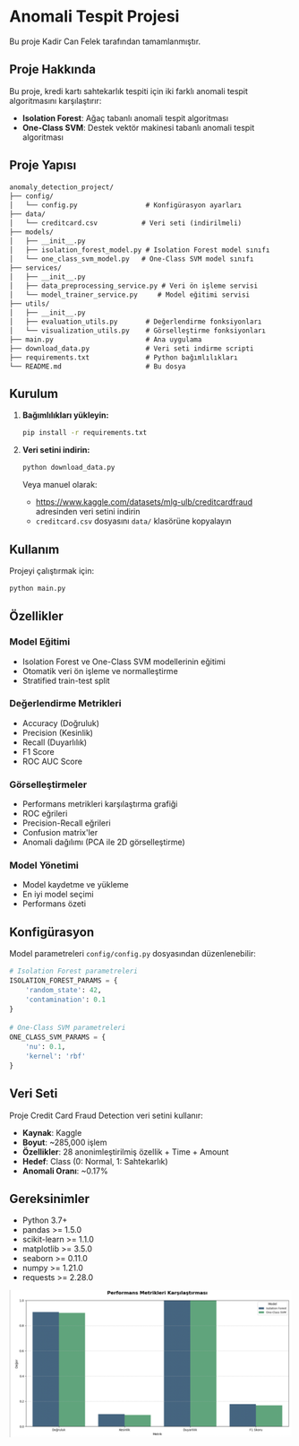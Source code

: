 # Anomali Tespit Projesi

Bu proje Kadir Can Felek tarafından tamamlanmıştır.

## Proje Hakkında

Bu proje, kredi kartı sahtekarlık tespiti için iki farklı anomali tespit algoritmasını karşılaştırır:
- **Isolation Forest**: Ağaç tabanlı anomali tespit algoritması
- **One-Class SVM**: Destek vektör makinesi tabanlı anomali tespit algoritması

## Proje Yapısı

```
anomaly_detection_project/
├── config/
│   └── config.py                 # Konfigürasyon ayarları
├── data/
│   └── creditcard.csv           # Veri seti (indirilmeli)
├── models/
│   ├── __init__.py
│   ├── isolation_forest_model.py # Isolation Forest model sınıfı
│   └── one_class_svm_model.py   # One-Class SVM model sınıfı
├── services/
│   ├── __init__.py
│   ├── data_preprocessing_service.py # Veri ön işleme servisi
│   └── model_trainer_service.py     # Model eğitimi servisi
├── utils/
│   ├── __init__.py
│   ├── evaluation_utils.py       # Değerlendirme fonksiyonları
│   └── visualization_utils.py    # Görselleştirme fonksiyonları
├── main.py                       # Ana uygulama
├── download_data.py              # Veri seti indirme scripti
├── requirements.txt              # Python bağımlılıkları
└── README.md                     # Bu dosya
```

## Kurulum

1. **Bağımlılıkları yükleyin:**
   ```bash
   pip install -r requirements.txt
   ```

2. **Veri setini indirin:**
   ```bash
   python download_data.py
   ```
   
   Veya manuel olarak:
   - https://www.kaggle.com/datasets/mlg-ulb/creditcardfraud adresinden veri setini indirin
   - `creditcard.csv` dosyasını `data/` klasörüne kopyalayın

## Kullanım

Projeyi çalıştırmak için:

```bash
python main.py
```

## Özellikler

### Model Eğitimi
- Isolation Forest ve One-Class SVM modellerinin eğitimi
- Otomatik veri ön işleme ve normalleştirme
- Stratified train-test split

### Değerlendirme Metrikleri
- Accuracy (Doğruluk)
- Precision (Kesinlik)
- Recall (Duyarlılık)
- F1 Score
- ROC AUC Score

### Görselleştirmeler
- Performans metrikleri karşılaştırma grafiği
- ROC eğrileri
- Precision-Recall eğrileri
- Confusion matrix'ler
- Anomali dağılımı (PCA ile 2D görselleştirme)

### Model Yönetimi
- Model kaydetme ve yükleme
- En iyi model seçimi
- Performans özeti

## Konfigürasyon

Model parametreleri `config/config.py` dosyasından düzenlenebilir:

```python
# Isolation Forest parametreleri
ISOLATION_FOREST_PARAMS = {
    'random_state': 42,
    'contamination': 0.1
}

# One-Class SVM parametreleri
ONE_CLASS_SVM_PARAMS = {
    'nu': 0.1,
    'kernel': 'rbf'
}
```

## Veri Seti

Proje Credit Card Fraud Detection veri setini kullanır:
- **Kaynak**: Kaggle
- **Boyut**: ~285,000 işlem
- **Özellikler**: 28 anonimleştirilmiş özellik + Time + Amount
- **Hedef**: Class (0: Normal, 1: Sahtekarlık)
- **Anomali Oranı**: ~0.17%

## Gereksinimler

- Python 3.7+
- pandas >= 1.5.0
- scikit-learn >= 1.1.0
- matplotlib >= 3.5.0
- seaborn >= 0.11.0
- numpy >= 1.21.0
- requests >= 2.28.0

![Açıklama metni](images/fig1.png)